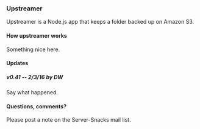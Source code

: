 ### Upstreamer

Upstreamer is a Node.js app that keeps a folder backed up on Amazon S3.

#### How upstreamer works

Something nice here.

#### Updates

##### v0.41 -- 2/3/16 by DW

Say what happened.

#### Questions, comments?

Please post a note on the Server-Snacks mail list.

